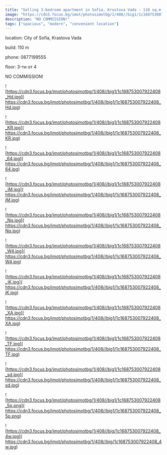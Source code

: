 ```yaml
---
title: "Selling 3-bedroom apartment in Sofia, Krustova Vada - 110 sq.m / 2300 EUR per sq.m :: imot.bg Ad"
image: "https://cdn3.focus.bg/imot/photosimotbg/1/408//big1/1c168753007922408_6a.jpg"
description: "NO COMMISSION!"
tags: ["spacious", "modern", "convenient location"]
---
```


location: City of Sofia, Krastova Vada

build: 110 m

phone: 0877199555

floor: 3-ти от 4

NO COMMISSION!


![https://cdn3.focus.bg/imot/photosimotbg/1/408//big1/1c168753007922408_Hd.jpg]( https://cdn3.focus.bg/imot/photosimotbg/1/408//big1/1c168753007922408_Hd.jpg)


![https://cdn3.focus.bg/imot/photosimotbg/1/408//big1/1c168753007922408_KR.jpg]( https://cdn3.focus.bg/imot/photosimotbg/1/408//big1/1c168753007922408_KR.jpg)


![https://cdn3.focus.bg/imot/photosimotbg/1/408//big1/1c168753007922408_64.jpg]( https://cdn3.focus.bg/imot/photosimotbg/1/408//big1/1c168753007922408_64.jpg)


![https://cdn3.focus.bg/imot/photosimotbg/1/408//big1/1c168753007922408_jM.jpg]( https://cdn3.focus.bg/imot/photosimotbg/1/408//big1/1c168753007922408_jM.jpg)


![https://cdn3.focus.bg/imot/photosimotbg/1/408//big1/1c168753007922408_Nq.jpg]( https://cdn3.focus.bg/imot/photosimotbg/1/408//big1/1c168753007922408_Nq.jpg)


![https://cdn3.focus.bg/imot/photosimotbg/1/408//big1/1c168753007922408_W4.jpg]( https://cdn3.focus.bg/imot/photosimotbg/1/408//big1/1c168753007922408_W4.jpg)


![https://cdn3.focus.bg/imot/photosimotbg/1/408//big1/1c168753007922408_jK.jpg]( https://cdn3.focus.bg/imot/photosimotbg/1/408//big1/1c168753007922408_jK.jpg)


![https://cdn3.focus.bg/imot/photosimotbg/1/408//big1/1c168753007922408_XA.jpg]( https://cdn3.focus.bg/imot/photosimotbg/1/408//big1/1c168753007922408_XA.jpg)


![https://cdn3.focus.bg/imot/photosimotbg/1/408//big1/1c168753007922408_TF.jpg]( https://cdn3.focus.bg/imot/photosimotbg/1/408//big1/1c168753007922408_TF.jpg)


![https://cdn3.focus.bg/imot/photosimotbg/1/408//big1/1c168753007922408_sd.jpg]( https://cdn3.focus.bg/imot/photosimotbg/1/408//big1/1c168753007922408_sd.jpg)


![https://cdn3.focus.bg/imot/photosimotbg/1/408//big1/1c168753007922408_5p.png]( https://cdn3.focus.bg/imot/photosimotbg/1/408//big1/1c168753007922408_5p.png)


![https://cdn3.focus.bg/imot/photosimotbg/1/408//big/1c168753007922408_4w.jpg]( https://cdn3.focus.bg/imot/photosimotbg/1/408//big/1c168753007922408_4w.jpg)


